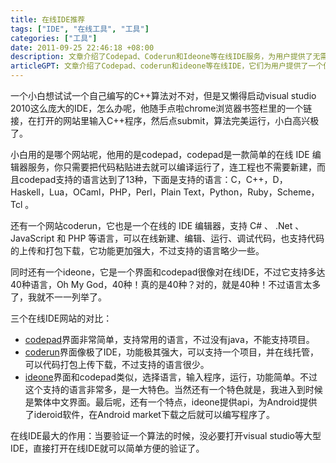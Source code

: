 ```yaml
---
title: 在线IDE推荐
tags: ["IDE", "在线工具", "工具"]
categories: ["工具"]
date: 2011-09-25 22:46:18 +08:00
description: 文章介绍了Codepad、Coderun和Ideone等在线IDE服务，为用户提供了无需启动庞大本地开发环境即可快速验证代码和算法的便捷途径。
articleGPT: 文章介绍了Codepad、coderun和ideone等在线IDE，它们为用户提供了一个便捷的解决方案，无需启动大型本地开发环境即可快速测试和运行多种编程语言的代码。
---
```


一个小白想试试一个自己编写的C++算法对不对，但是又懒得启动visual studio
2010这么庞大的IDE，怎么办呢，他随手点啦chrome浏览器书签栏里的一个链接，在打开的网站里输入C++程序，然后点submit，算法完美运行，小白高兴极了。

小白用的是哪个网站呢，他用的是codepad，codepad是一款简单的在线 IDE
编辑器服务，你只需要把代码粘贴进去就可以编译运行了，连工程也不需要新建，而且codepad支持的语言达到了13种，下面是支持的语言：C，C++，D，Haskell，Lua，OCaml，PHP，Perl，Plain
Text，Python，Ruby，Scheme，Tcl 。

还有一个网站coderun，它也是一个在线的 IDE 编辑器，支持 C# 、 .Net 、 JavaScript 和 PHP
等语言，可以在线新建、编辑、运行、调试代码，也支持代码的上传和打包下载，它功能更加强大，不过支持的语言略少一些。

同时还有一个ideone，它是一个界面和codepad很像对在线IDE，不过它支持多达40种语言，Oh My
God，40种！真的是40种？对的，就是40种！不过语言太多了，我就不一一列举了。

三个在线IDE网站的对比：

  * [codepad](http://codepad.org/)界面非常简单，支持常用的语言，不过没有java，不能支持项目。
  * [coderun](http://www.coderun.com/ide/)界面像极了IDE，功能极其强大，可以支持一个项目，并在线托管，可以代码打包上传下载，不过支持的语言很少。
  * [ideone](http://ideone.com/)界面和codepad类似，选择语言，输入程序，运行，功能简单。不过这个支持的语言非常多，是一大特色。当然还有一个特色就是，我进入到时候是繁体中文界面。最后呢，还有一个特点，ideone提供api，为Android提供了ideroid软件，在Android market下载之后就可以编写程序了。

在线IDE最大的作用：当要验证一个算法的时候，没必要打开visual studio等大型IDE，直接打开在线IDE就可以简单方便的验证了。
